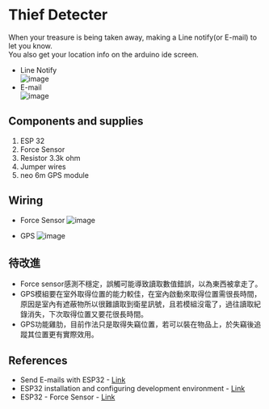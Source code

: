 # Thief Detecter
 When your treasure is being taken away, making a Line notify(or E-mail) to let you know.<br>
 You also get your location info on the arduino ide screen.<br>
  * Line Notify<br>
![image](https://github.com/MarseusFu/Embedded-System/blob/master/line%20notify.jpg)
  * E-mail<br>
![image](https://github.com/MarseusFu/Embedded-System/blob/master/Email.jpg)
## Components and supplies
 1. ESP 32
 2. Force Sensor
 3. Resistor 3.3k ohm
 4. Jumper wires
 5. neo 6m GPS module

## Wiring
 * Force Sensor
![image](https://github.com/MarseusFu/Embedded-System/blob/master/Wiring/ForceSensor.jpg)

 * GPS
![image](https://github.com/MarseusFu/Embedded-System/blob/master/Wiring/GPS.jpg)

## 待改進
 * Force sensor感測不穩定，誤觸可能導致讀取數值錯誤，以為東西被拿走了。
 * GPS模組要在室外取得位置的能力較佳，在室內啟動來取得位置需很長時間，原因是室內有遮蔽物所以很難讀取到衛星訊號，且若模組沒電了，過往讀取紀錄消失，下次取得位置又要花很長時間。
 * GPS功能雞肋，目前作法只是取得失竊位置，若可以裝在物品上，於失竊後追蹤其位置更有實際效用。

## References
 * Send E-mails with ESP32 - [Link](https://www.mischianti.org/2020/06/16/send-email-with-attachments-emailsender-v2-x-library-esp32-and-esp8266-part-2/#ESP32)<br>
 * ESP32 installation and configuring development environment - [Link](https://www.mischianti.org/2020/06/16/send-email-with-attachments-emailsender-v2-x-library-esp32-and-esp8266-part-2/#ESP32)<br>
 * ESP32 - Force Sensor  - [Link](https://esp32io.com/tutorials/esp32-force-sensor)<br>